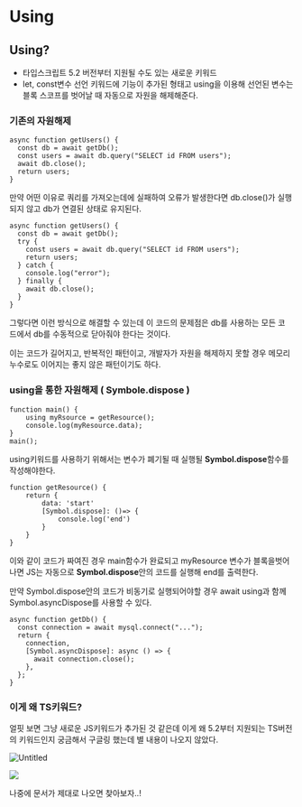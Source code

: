 # Using

## Using?

- 타입스크립트 5.2 버전부터 지원될 수도 있는 새로운 키워드
- let, const변수 선언 키워드에 기능이 추가된 형태고 using을 이용해 선언된 변수는 블록 스코프를 벗어날 때 자동으로 자원을 해제해준다.

### 기존의 자원해제

```tsx
async function getUsers() {
  const db = await getDb();
  const users = await db.query("SELECT id FROM users");
  await db.close();
  return users;
}
```

만약 어떤 이유로 쿼리를 가져오는데에 실패하여 오류가 발생한다면 db.close()가 실행되지 않고 db가 연결된 상태로 유지된다.

```tsx
async function getUsers() {
  const db = await getDb();
  try {
    const users = await db.query("SELECT id FROM users");
    return users;
  } catch {
    console.log("error");
  } finally {
    await db.close();
  }
}
```

그렇다면 이런 방식으로 해결할 수 있는데 이 코드의 문제점은 db를 사용하는 모든 코 드에서 db를 수동적으로 닫아줘야 한다는 것이다.

이는 코드가 길어지고, 반복적인 패턴이고, 개발자가 자원을 해제하지 못할 경우 메모리 누수로도 이어지는 좋지 않은 패턴이기도 하다.

### using을 통한 자원해제 ( Symbole.dispose )

```tsx
function main() {
	using myRsource = getResource();
	console.log(myResource.data);
}
main();
```

using키워드를 사용하기 위해서는 변수가 폐기될 때 실행될 **Symbol.dispose**함수를 작성해야한다.

```tsx
function getResource() {
	return {
		data: 'start'
		[Symbol.dispose]: ()=> {
			console.log('end')
		}
	}
}
```

이와 같이 코드가 짜여진 경우 main함수가 완료되고 myResource 변수가 블록을벗어나면 JS는 자동으로 **Symbol.dispose**안의 코드를 실행해 end를 출력한다.

만약 Symbol.dispose안의 코드가 비동기로 실행되어야할 경우 await using과 함께 Symbol.asyncDispose를 사용할 수 있다.

```tsx
async function getDb() {
  const connection = await mysql.connect("...");
  return {
    connection,
    [Symbol.asyncDispose]: async () => {
      await connection.close();
    },
  };
}
```

### 이게 왜 TS키워드?

얼핏 보면 그냥 새로운 JS키워드가 추가된 것 같은데 이게 왜 5.2부터 지원되는 TS버전의 키워드인지 궁금해서 구글링 했는데 별 내용이 나오지 않았다.

![Untitled](https://prod-files-secure.s3.us-west-2.amazonaws.com/f9d7fb1e-3137-4377-bcf6-ffc91ab408c5/746b3fc3-3d38-4dfe-b838-69c25e1a37c3/Untitled.png)

<img src="../img/usingExample.png">

나중에 문서가 제대로 나오면 찾아보자..!
